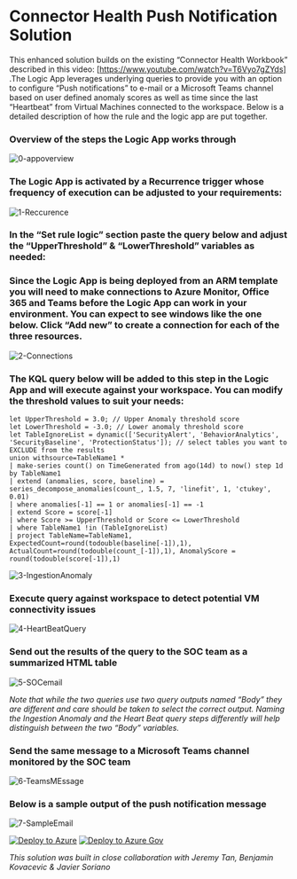 # Connector Health Push Notification Solution
This enhanced solution builds on the existing “Connector Health Workbook” described in this video: [https://www.youtube.com/watch?v=T6Vyo7gZYds] .The Logic App leverages  underlying queries to provide you with an option to configure “Push notifications” to e-mail or a Microsoft Teams channel based on user defined anomaly scores as well as time since the last “Heartbeat” from Virtual Machines connected to the workspace. Below is a detailed description of how the rule and the logic app are put together. 

### Overview of the steps the Logic App works through 

![0-appoverview](../Send-ConnectorHealthStatus/images/0-appoverview.png)


### The Logic App is activated by a Recurrence trigger whose frequency of execution can be adjusted to your requirements:

![1-Reccurence](../Send-ConnectorHealthStatus/images/1-Reccurence.png)

### In the “Set rule logic” section paste the query below and adjust the “UpperThreshold” & “LowerThreshold” variables as needed:



### Since the Logic App is being deployed from an ARM template you will need to make connections to Azure Monitor, Office 365 and Teams before the Logic App can work in your environment. You can expect to see windows like the one below. Click “Add new” to create a connection for each of the three resources. 

 ![2-Connections](../Send-ConnectorHealthStatus/images/2-Connections.png)

### The KQL query below will be added to this step in the Logic App and will execute against your workspace. You can modify the threshold values to suit your needs:

```
let UpperThreshold = 3.0; // Upper Anomaly threshold score
let LowerThreshold = -3.0; // Lower anomaly threshold score
let TableIgnoreList = dynamic(['SecurityAlert', 'BehaviorAnalytics', 'SecurityBaseline', 'ProtectionStatus']); // select tables you want to EXCLUDE from the results
union withsource=TableName1 *
| make-series count() on TimeGenerated from ago(14d) to now() step 1d by TableName1
| extend (anomalies, score, baseline) = series_decompose_anomalies(count_, 1.5, 7, 'linefit', 1, 'ctukey', 0.01)
| where anomalies[-1] == 1 or anomalies[-1] == -1
| extend Score = score[-1]
| where Score >= UpperThreshold or Score <= LowerThreshold
| where TableName1 !in (TableIgnoreList)
| project TableName=TableName1, ExpectedCount=round(todouble(baseline[-1]),1), ActualCount=round(todouble(count_[-1]),1), AnomalyScore = round(todouble(score[-1]),1)
```
  ![3-IngestionAnomaly](../Send-ConnectorHealthStatus/images/3-IngestionAnomaly.png)


### Execute query against workspace to detect potential VM connectivity issues

   ![4-HeartBeatQuery](../Send-ConnectorHealthStatus/images/4-HeartBeatQuery.png)

### Send out the results of the query to the SOC team as a summarized HTML table
   ![5-SOCemail](../Send-ConnectorHealthStatus/images/5-SOCemail.png)

<em>Note that while the two queries use two query outputs named “Body” they are different and care should be taken to select the correct output. Naming the Ingestion Anomaly and the Heart Beat query steps differently will help distinguish between the two “Body” variables.</em>

### Send the same message to a Microsoft Teams channel monitored by the SOC team

   ![6-TeamsMEssage](../Send-ConnectorHealthStatus/images/6-TeamsMEssage.png)

### Below is a sample output of the push notification message
   ![7-SampleEmail](../Send-ConnectorHealthStatus/images/7-SampleEmail.png)


[![Deploy to Azure](https://aka.ms/deploytoazurebutton)]("https://portal.azure.com/#create/Microsoft.Template/uri/https%3A%2F%2Fraw.githubusercontent.com%2FAzure%2FAzure-Sentinel%2Fmaster%2FPlaybooks%2FSend-ConnectorHealthStatus%2Fazuredeploy.json)
[![Deploy to Azure Gov](https://aka.ms/deploytoazuregovbutton)]("https://portal.azure.us/#create/Microsoft.Template/uri/https%3A%2F%2Fraw.githubusercontent.com%2FAzure%2FAzure-Sentinel%2Fmaster%2FPlaybooks%2Send-ConnectorHealthStatus%2Fazuredeploy.json)

<em>This solution was built in close collaboration with Jeremy Tan, Benjamin Kovacevic & Javier Soriano</em>